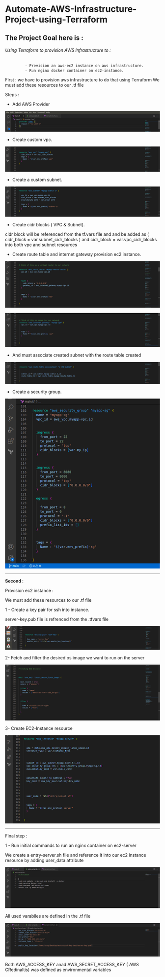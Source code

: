 # Automate-AWS-Infrastructure-Project-using-Terraform



## The Project Goal here is :

 ###### Using Terraform to provision AWS Infrastructure to :

             - Prevision an aws-ec2 instance on aws infrastructure.
             - Run nginx docker container on ec2-instance.





First : 
we have to provision aws infrastructure to do that using Terraform
We must add these resources to our .tf file



Steps :



- Add AWS Provider


![](images/13.png)


- Create custom vpc.


![](images/1.png)



- Create a custom subnet.


![](images/2.png)





- Create cidr blocks ( VPC & Subnet).


cidr block will be referenced from the tf.vars file and and
be added as  ( cidr_block = var.subnet_cidr_blocks ) and   cidr_block = var.vpc_cidr_blocks
into both vpc and subnet resources





- Create route table and internet gateway provision ec2 instance.  



![](images/3.png)



![](images/4.png)




- And must associate created subnet with the route table created

![](images/5.png)





- Create a security group.

![](images/6.png)



-----------------------------------------------------------------------------------------------------------------------------------------------------------

**Second :**

Provision ec2 instance :

We must add these resources to our .tf file



1 - Create a key pair for ssh into instance.

server-key.pub file is refrenced from the .tfvars file

![](images/7.png)



2- Fetch and filter the desired os image we want to run on the server

![](images/8.png)



3- Create EC2-Instance resource

![](images/9.png)




-----------------------------------------------------------------------------------------------------------------------------------------------------------


Final step :


1 - Run initial commands to run an nginx container on ec2-server

We create a entry-server.sh file and reference it into our ec2 instance resource by adding user_data attribute


![](images/11.png)







All used varabiles are defined in the .tf file



![](images/10.png)



Both AWS_ACCESS_KEY anad AWS_SECRET_ACCESS_KEY ( AWS CRedinaltis)
was defined as environmental  variables 


